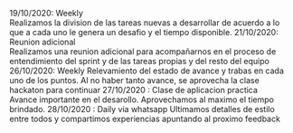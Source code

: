 19/10/2020: Weekly  
Realizamos la division de las tareas nuevas a desarrollar de acuerdo a lo que a cada uno le genera un desafio y el tiempo disponible.
21/10/2020: Reunion adicional   
Realizamos una reunion adicional para acompañarnos en el proceso de entendimiento del sprint y de las tareas propias y del resto del equipo
26/10/2020: Weekly
Relevamiento del estado de avance y trabas en cada uno de los puntos. Al no haber tanto avance, se aprovecha la clase hackaton para continuar
27/10/2020 : Clase de aplicacion practica  
Avance importante en el desarollo. Aprovechamos al maximo el tiempo brindado.
28/10/2020 : Daily via whatsapp
Ultimamos detalles de estilo entre todos y compartimos experiencias apuntando al proximo feedback
